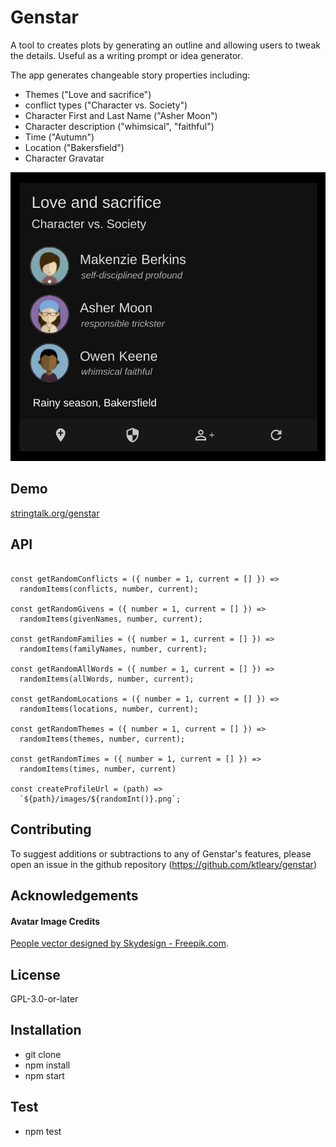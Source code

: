 # Genstar

A tool to creates plots by generating an outline and allowing users to tweak the details. Useful as a writing prompt or idea generator.

The app generates changeable story properties including:

-   Themes ("Love and sacrifice")
-   conflict types ("Character vs. Society")
-   Character First and Last Name ("Asher Moon")
-   Character description ("whimsical", "faithful")
-   Time ("Autumn")
-   Location ("Bakersfield")
-   Character Gravatar

![Genstar Storyboard](genstar-screenshot.png)

## Demo

[stringtalk.org/genstar](https://stringtalk.org/genstar)

## API

```

const getRandomConflicts = ({ number = 1, current = [] }) =>
  randomItems(conflicts, number, current);

const getRandomGivens = ({ number = 1, current = [] }) =>
  randomItems(givenNames, number, current);

const getRandomFamilies = ({ number = 1, current = [] }) =>
  randomItems(familyNames, number, current);

const getRandomAllWords = ({ number = 1, current = [] }) =>
  randomItems(allWords, number, current);

const getRandomLocations = ({ number = 1, current = [] }) =>
  randomItems(locations, number, current);

const getRandomThemes = ({ number = 1, current = [] }) =>
  randomItems(themes, number, current);

const getRandomTimes = ({ number = 1, current = [] }) =>
  randomItems(times, number, current)

const createProfileUrl = (path) =>
  `${path}/images/${randomInt()}.png`;

```

## Contributing

To suggest additions or subtractions to any of Genstar's features, please open an issue in the github repository (https://github.com/ktleary/genstar)

## Acknowledgements

#### Avatar Image Credits

[People vector designed by Skydesign - Freepik.com](http://www.freepik.com/free-photos-vectors/people).

## License

GPL-3.0-or-later

## Installation

-   git clone
-   npm install
-   npm start

## Test

-   npm test
